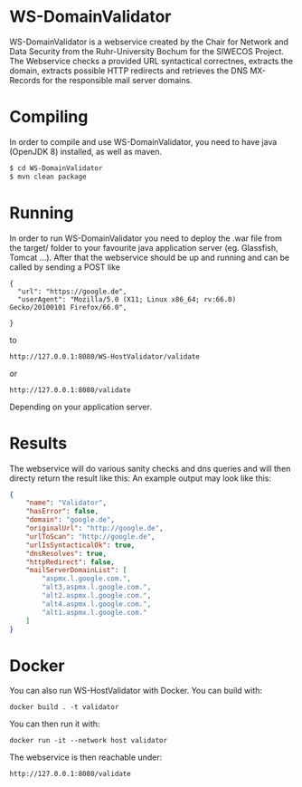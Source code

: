 # WS-DomainValidator
WS-DomainValidator is a webservice created by the Chair for Network and Data Security from the Ruhr-University Bochum for the SIWECOS Project. The Webservice checks a provided URL syntactical correctnes, extracts the domain, extracts possible HTTP redirects and retrieves the DNS MX-Records for the responsible mail server domains.

# Compiling
In order to compile and use WS-DomainValidator, you need to have java (OpenJDK 8) installed, as well as maven.

```bash
$ cd WS-DomainValidator
$ mvn clean package

```

# Running
In order to run WS-DomainValidator you need to deploy the .war file from the target/ folder to your favourite java application server (eg. Glassfish, Tomcat ...). After that the webservice should be up and running and can be called by sending a POST like
```
{
  "url": "https://google.de",
  "userAgent": "Mozilla/5.0 (X11; Linux x86_64; rv:66.0) Gecko/20100101 Firefox/66.0",
  
}
```
to
```
http://127.0.0.1:8080/WS-HostValidator/validate
```

or 

```
http://127.0.0.1:8080/validate
```
Depending on your application server.

# Results
The webservice will do various sanity checks and dns queries and will then directy return the result like this: 
An example output may look like this:
```json
{
    "name": "Validator",
    "hasError": false,
    "domain": "google.de",
    "originalUrl": "http://google.de",
    "urlToScan": "http://google.de",
    "urlIsSyntacticalOk": true,
    "dnsResolves": true,
    "httpRedirect": false,
    "mailServerDomainList": [
        "aspmx.l.google.com.",
        "alt3.aspmx.l.google.com.",
        "alt2.aspmx.l.google.com.",
        "alt4.aspmx.l.google.com.",
        "alt1.aspmx.l.google.com."
    ]
}
```



# Docker
You can also run WS-HostValidator with Docker. You can build with:
```
docker build . -t validator
```
You can then run it with:
```
docker run -it --network host validator
```
The webservice is then reachable under:
```
http://127.0.0.1:8080/validate
```
